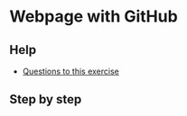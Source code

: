 # Webpage with GitHub

## Help

- [Questions to this exercise](https://stackoverflow.com/c/greenfoxacademy/questions/tagged/#)

## Step by step
